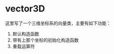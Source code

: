 vector3D
========================
这里写了一个三维坐标系的向量类，主要有如下功能：    

1. 默认构造函数
2. 带有上那个坐标的初始化构造函数
3. 重载运算符
